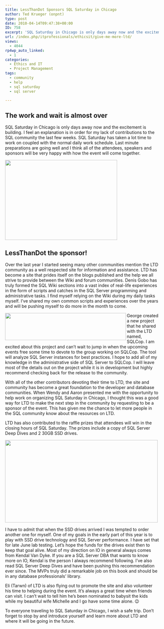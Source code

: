 ```yaml
---
title: LessThanDot Sponsors SQL Saturday in Chicago
author: Ted Krueger (onpnt)
type: post
date: 2010-04-14T09:47:38+00:00
ID: 758
excerpt: 'SQL Saturday in Chicago is only days away now and the excitement is building.  I feel an explanation is in order for my lack of contributions to the SQL community the last few weeks.'
url: /index.php/itprofessionals/ethicsit/give-me-more-ltd/
views:
  - 4044
rp4wp_auto_linked:
  - 1
categories:
  - Ethics and IT
  - Project Management
tags:
  - community
  - help
  - sql saturday
  - sql server

---
```

## The work and wait is almost over

SQL Saturday in Chicago is only days away now and the excitement is building. I feel an explanation is in order for my lack of contributions to the SQL community the last few weeks. SQL Saturday has taken a lot time to work on coupled with the normal daily work schedule. Last minute preparations are going well and I think all of the attendees, speakers and sponsors will be very happy with how the event will come together. 

<div class="image_block">
  <img src="/wp-content/uploads/blogs/ITProfessionals/sqlsatpost.gif" alt="" title="" width="367" height="262" align="center" />
</div></p> 

## LessThanDot the sponsor!

Over the last year I started seeing many other communities mention the LTD community as a well respected site for information and assistance. LTD has become a site that prides itself on the blogs published and the help we all strive to provide between the Wiki and forum communities. Denis Gobo has truly formed the SQL Wiki sections into a vast index of real-life experiences in the form of scripts and catches in the SQL Server programming and administrative tasks. I find myself relying on the Wiki during my daily tasks myself. I’ve shared my own common scripts and experiences over the years and will be pushing myself to do more in the month to come. 

<div class="image_block">
  <img src="/wp-content/uploads/blogs/ITProfessionals/sqlcop.gif" alt="" title="" width="396" height="89" align="left" />
</div>

George created a new project that he shared with the LTD named, SQLCop. I am excited about this project and can’t wait to jump in when the upcoming events free some time to devote to the group working on SQLCop. The tool will analyze SQL Server instances for best practices. I hope to add all of my knowledge in the administrative side of SQL Server to SQLCop. I will leave most of the details out on the project while it is in development but highly recommend checking back for the release to the community. 

With all of the other contributors devoting their time to LTD, the site and community has become a great foundation to the developer and database communities. When Wendy and Aaron presented me with the opportunity to help work on organizing SQL Saturday in Chicago, I thought this was a good way for LTD to make the next step in the community by requesting to be a sponsor of the event. This has given me the chance to let more people in the SQL community know about the resources on LTD. 

LTD has also contributed to the raffle prizes that attendees will win in the closing hours of SQL Saturday. The prizes include a copy of SQL Server Deep Dives and 2 30GB SSD drives. 

<div class="image_block">
  <img src="/wp-content/uploads/blogs/ITProfessionals/ssd_sqlsat.gif" alt="" title="" width="500" height="270" align="center" />
</div>

I have to admit that when the SSD drives arrived I was tempted to order another one for myself. One of my goals in the early part of this year is to play with SSD drive technology and SQL Server performance. I have set that for late June lab testing. Let’s hope the funds for the drives exist then to keep that goal alive. Most of my direction on IO in general always comes from Kendal Van Dyke. If you are a SQL Server DBA that wants to know more on IO, Kendal is the person I always recommend following. I’ve also read SQL Server Deep Dives and have been pushing this recommendation ever since. The MVPs truly did a remarkable job on this book and should be in any database professionals’ library. 

Eli (Tarwn) of LTD is also flying out to promote the site and also volunteer his time to helping during the event. It’s always a great time when friends can visit. I can’t wait to tell him he’s been nominated to babysit the kids while my beautiful wife Michelle and I go have some time alone. 😉 

To everyone traveling to SQL Saturday in Chicago, I wish a safe trip. Don’t forget to stop by and introduce yourself and learn more about LTD and where it will be going in the future.